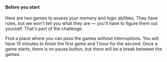 #### Before you start

Here are two games to assess your memory and logic abilities. They have rules, but we won't tell you what they are — you'll have to figure them out yourself. That's part of the challenge.

Find a place where you can pass the games without interruptions. You will have 15 minutes to finish the first game and 1 hour for the second. Once a game starts, there is no pause button, but there will be a break between the games.
